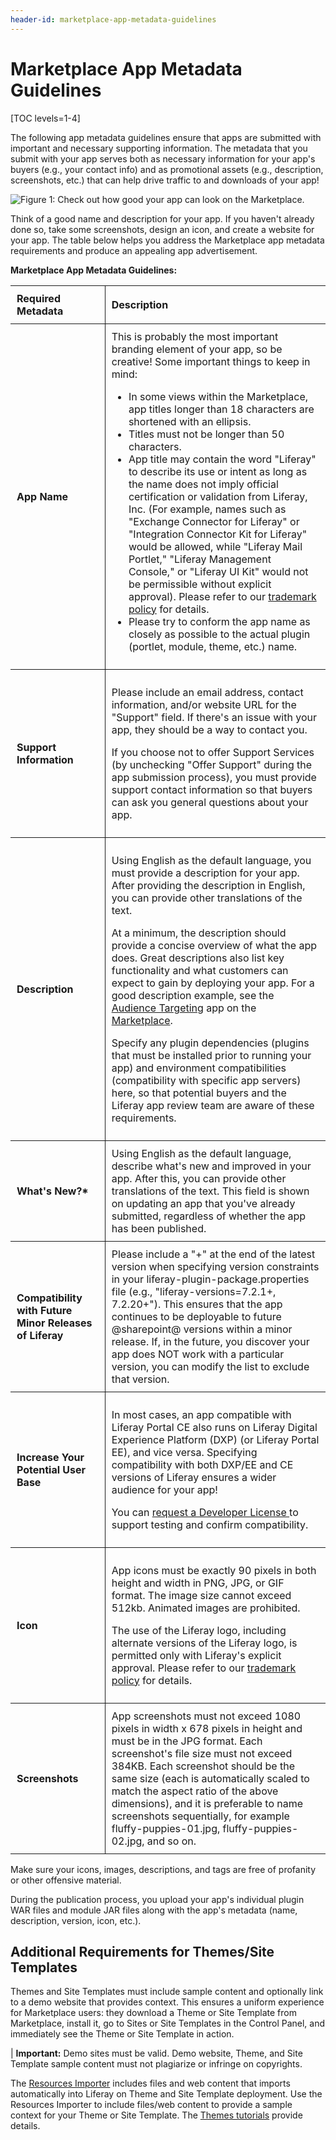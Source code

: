 ```yaml
---
header-id: marketplace-app-metadata-guidelines
---
```


# Marketplace App Metadata Guidelines

[TOC levels=1-4]

The following app metadata guidelines ensure that apps are submitted with
important and necessary supporting information. The metadata that you submit
with your app serves both as necessary information for your app's buyers (e.g.,
your contact info) and as promotional assets (e.g., description, screenshots,
etc.) that can help drive traffic to and downloads of your app!

![Figure 1: Check out how good your app can look on the Marketplace.](../../../images/dev-portal-app-metadata-guidelines.png)

Think of a good name and description for your app. If you haven't already done
so, take some screenshots, design an icon, and create a website for your app.
The table below helps you address the Marketplace app metadata requirements and
produce an appealing app advertisement.

**Marketplace App Metadata Guidelines:**

<style>
.lego-image {
	max-height: 100%;
	max-width: 100%;
}
.max-960 {
	margin: 0 auto;
	max-width: 960px;
}
.no-max
.max-960 {
	max-width: none;
}
.metadata-guidelines-table td {
	border-bottom: 1px solid;
	border-top: 1px solid;
	padding: 10px;
}
.table-header {
	font-weight: bold;
}
.table-header.second {
	width: 70%;
}
.left-header {
	border-right: 1px solid;
}
</style>
<div class="lego-article metadata-guidelines-table" id="article-33460946">
<div class="lego-article-content max-960">
<div class="aui-helper-clearfix lego-section section-1" >
<div class="aui-w100 block-1 content-column lego-block" >
<div class="content-column-content">
<table>
	<thead>
		<td class="table-header left-header">
			Required Metadata
		</td>
		<td class="table-header second">
			Description
		</td>
	</thead>
	<tbody>
		<tr>
			<td class="table-header left-header">
				App Name
			</td>
			<td class="">
				This is probably the most important branding element of your
				app, so be creative! Some important things to keep in mind:
				<ul>
					<li>
						In some views within the Marketplace, app titles longer 
						than 18 characters are shortened with an ellipsis. 
					</li>
					<li>Titles must not be longer than 50 characters.</li>
					<li>
						App title may contain the word "Liferay" to describe its
						use or intent as long as the name does not imply
						official certification or validation from Liferay, Inc.
						(For example, names such as "Exchange Connector for
						Liferay" or "Integration Connector Kit for Liferay"
						would be allowed, while "Liferay Mail Portlet," "Liferay
						Management Console," or "Liferay UI Kit" would not be
						permissible without explicit approval). Please refer to
						our <a href="https://www.liferay.com/trademark">
						trademark policy</a> for details.
					</li>
					<li>
					    Please try to conform the app name as closely as
					    possible to the actual plugin (portlet, module, theme,
					    etc.) name.
					</li>
				</ul>
			</td>
		</tr>
		<tr>
			<td class="table-header left-header"> Support Information </td>
			<td class="">
				<p>
					Please include an email address, contact information, and/or
					website URL for the "Support" field. If there's an issue
					with your app, they should be a way to contact you.
                </p>
				<p>
					If you choose not to offer Support Services (by unchecking
					"Offer Support" during the app submission process), you
					must provide support contact information so that buyers can
					ask you general questions about your app.
                </p>
			</td>
		</tr>
		<tr>
			<td class="table-header left-header"> Description </td>
			<td class="">
                <p>
				    Using English as the default language, you must provide a
				    description for your app. After providing the description in
				    English, you can provide other translations of the text. <p>
				    At a minimum, the description should provide a concise
				    overview of what the app does. Great descriptions also list
				    key functionality and what customers can expect to gain by
				    deploying your app. For a good description example, see the
				    <a
				    href="https://web.liferay.com/marketplace/-/mp/application/43707761">Audience
				    Targeting</a> app on the
				    <a href="https://web.liferay.com/marketplace">Marketplace</a>.
                </p>
				<p>
					Specify any plugin dependencies (plugins that must be
					installed prior to running your app) and environment
					compatibilities (compatibility with specific app
					servers) here, so that potential buyers and the Liferay app
					review team are aware of these requirements.
                </p>
			</td>
		</tr>
		<tr>
			<td class="table-header left-header"> What's New?* </td>
			<td class="">
				Using English as the default language, describe what's new and
				improved in your app. After this, you can provide other 
				translations of the text. This field is shown on updating an app 
				that you've already submitted, regardless of whether the app has 
				been published.
			</td>
		</tr>
		<tr>
			<td class="table-header left-header">
				Compatibility with Future Minor Releases of Liferay
			</td>
			<td class="">
				Please include a "+" at the end of the latest version when
				specifying version constraints in your
				liferay-plugin-package.properties file (e.g.,
				"liferay-versions=7.2.1+, 7.2.20+"). This ensures that the app
				continues to be deployable to future @sharepoint@ versions within
				a minor release. If, in the future, you discover your app does
				NOT work with a particular version, you can modify the list to
				exclude that version.
			</td>
		</tr>
		<tr>
			<td class="table-header left-header">
				Increase Your Potential User Base </td>
			<td class="">
                <p>
				    In most cases, an app compatible with Liferay Portal
				    CE also runs on Liferay Digital Experience Platform
				    (DXP) (or Liferay Portal EE), and vice versa. Specifying
				    compatibility with both DXP/EE and CE versions of Liferay
				    ensures a wider audience for your app!
                </p>
				<p>
					You can <a
					href="https://www.liferay.com/web/developer/marketplace/license">request
					a Developer License </a> to support testing and confirm
					compatibility.
				</p>
			</td>
		</tr>
		<tr>
			<td class="table-header left-header"> Icon </td>
			<td class="">
				<p>
                    App icons must be exactly 90 pixels in both height and
					width in PNG, JPG, or GIF format. The image size cannot
					exceed 512kb. Animated images are prohibited.
                </p>
				<p>
					The use of the Liferay logo, including alternate versions
					of the Liferay logo, is permitted only with Liferay's
					explicit approval. Please refer to our <a
					href="https://www.liferay.com/trademark">trademark
					policy</a> for details.
				</p>
			</td>
		</tr>
		<tr>
			<td class="table-header left-header"> Screenshots </td>
			<td class=""> App screenshots must not exceed 1080 pixels
				in width x 678 pixels in height and must be in the JPG format.
				Each screenshot's file size must not exceed 384KB. Each
				screenshot should be the same size (each is automatically
				scaled to match the aspect ratio of the above dimensions), and
				it is preferable to name screenshots sequentially, for example
				fluffy-puppies-01.jpg, fluffy-puppies-02.jpg, and so on.
			</td>
		</tr>
	</tbody>
</table>
</div>
</div>
</div>
</div>
</div>

Make sure your icons, images, descriptions, and tags are free of profanity or 
other offensive material.

During the publication process, you upload your app's individual plugin WAR
files and module JAR files along with the app's metadata (name, description,
version, icon, etc.).

## Additional Requirements for Themes/Site Templates

Themes and Site Templates must include sample content and optionally link to a
demo website that provides context. This ensures a uniform experience for
Marketplace users: they download  a Theme or Site Template from Marketplace,
install it, go to Sites or Site Templates in the Control Panel, and immediately
see the Theme or Site Template in action. 

| **Important:** Demo sites must be valid. Demo website, Theme, and Site Template sample content must not plagiarize or infringe on copyrights.

The
[Resources Importer](/docs/7-2/frameworks/-/knowledge_base/f/importing-resources-with-a-theme)
includes files and web content that imports automatically into Liferay on Theme
and Site Template deployment. Use the Resources Importer to include files/web
content to provide a sample context for your Theme or Site Template.  The 
[Themes tutorials](/docs/7-2/frameworks/-/knowledge_base/f/themes-introduction)
provide details. 
